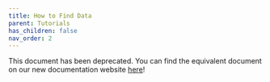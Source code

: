 ```yaml
---
title: How to Find Data
parent: Tutorials
has_children: false
nav_order: 2
---
```

This document has been deprecated. You can find the equivalent document on our new documentation website [here](https://help.nf.synapse.org/NFdocs/Accessing-Data.2256175121.html)!
